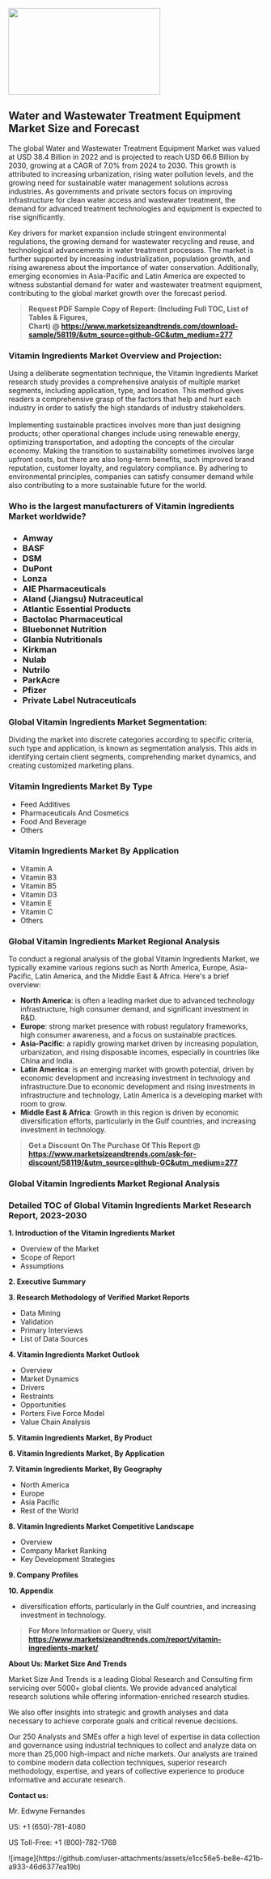 <p><img class="alignnone size-medium wp-image-20088" src="https://ffe5etoiles.com/wp-content/uploads/2024/12/MST1-300x171.png" alt="" width="300" height="171" /></p><h2>Water and Wastewater Treatment Equipment Market Size and Forecast</h2><p>The global Water and Wastewater Treatment Equipment Market was valued at USD 38.4 Billion in 2022 and is projected to reach USD 66.6 Billion by 2030, growing at a CAGR of 7.0% from 2024 to 2030. This growth is attributed to increasing urbanization, rising water pollution levels, and the growing need for sustainable water management solutions across industries. As governments and private sectors focus on improving infrastructure for clean water access and wastewater treatment, the demand for advanced treatment technologies and equipment is expected to rise significantly.</p><p>Key drivers for market expansion include stringent environmental regulations, the growing demand for wastewater recycling and reuse, and technological advancements in water treatment processes. The market is further supported by increasing industrialization, population growth, and rising awareness about the importance of water conservation. Additionally, emerging economies in Asia-Pacific and Latin America are expected to witness substantial demand for water and wastewater treatment equipment, contributing to the global market growth over the forecast period.</p></p><blockquote id="" class=""><strong>Request PDF Sample Copy of Report: (Including Full TOC, List of Tables &amp; Figures, Chart)&nbsp;@&nbsp;<strong><a href="https://www.marketsizeandtrends.com/download-sample/58119/&utm_source=github-GC&utm_medium=277" target="_blank">https://www.marketsizeandtrends.com/download-sample/58119/&utm_source=github-GC&utm_medium=277</a></strong></strong></blockquote><h3 id="" class="">Vitamin Ingredients Market&nbsp;Overview and Projection:</h3><p id="" class="">Using a deliberate segmentation technique, the Vitamin Ingredients Market research study provides a comprehensive analysis of multiple market segments, including application, type, and location. This method gives readers a comprehensive grasp of the factors that help and hurt each industry in order to satisfy the high standards of industry stakeholders. <br /> <br />Implementing sustainable practices involves more than just designing products; other operational changes include using renewable energy, optimizing transportation, and adopting the concepts of the circular economy. Making the transition to sustainability sometimes involves large upfront costs, but there are also long-term benefits, such improved brand reputation, customer loyalty, and regulatory compliance. By adhering to environmental principles, companies can satisfy consumer demand while also contributing to a more sustainable future for the world.</p><h3 id="" class="">Who is the largest manufacturers of&nbsp;Vitamin Ingredients Market worldwide?</h3><h3 class=""><p><ul><li>Amway </li><li> BASF </li><li> DSM </li><li> DuPont </li><li> Lonza </li><li> AIE Pharmaceuticals </li><li> Aland (Jiangsu) Nutraceutical </li><li> Atlantic Essential Products </li><li> Bactolac Pharmaceutical </li><li> Bluebonnet Nutrition </li><li> Glanbia Nutritionals </li><li> Kirkman </li><li> Nulab </li><li> Nutrilo </li><li> ParkAcre </li><li> Pfizer </li><li> Private Label Nutraceuticals</li></ul></p></h3><h3 id="" class="">Global&nbsp;Vitamin Ingredients Market Segmentation:</h3><p id="" class="">Dividing the market into discrete categories according to specific criteria, such type and application, is known as segmentation analysis. This aids in identifying certain client segments, comprehending market dynamics, and creating customized marketing plans.</p><h3 id="" class="">Vitamin Ingredients Market&nbsp;By Type</h3><p><p><ul><li>Feed Additives </li><li> Pharmaceuticals And Cosmetics </li><li> Food And Beverage </li><li> Others</p></li></ul></p></p><h3 id="" class="">Vitamin Ingredients Market&nbsp;By Application</h3><p class=""><p><ul><li>Vitamin A </li><li> Vitamin B3 </li><li> Vitamin B5 </li><li> Vitamin D3 </li><li> Vitamin E </li><li> Vitamin C </li><li> Others</li></ul></p></p><h3 id="" class="">Global Vitamin Ingredients Market Regional Analysis</h3><p id="" class="">To conduct a regional analysis of the global Vitamin Ingredients Market, we typically examine various regions such as North America, Europe, Asia-Pacific, Latin America, and the Middle East &amp; Africa. Here's a brief overview:</p><ul><li><strong>North America</strong>: is often a leading market due to advanced technology infrastructure, high consumer demand, and significant investment in R&amp;D.</li><li><strong>Europe</strong>: strong market presence with robust regulatory frameworks, high consumer awareness, and a focus on sustainable practices.</li><li><strong>Asia-Pacific</strong>: a rapidly growing market driven by increasing population, urbanization, and rising disposable incomes, especially in countries like China and India.</li><li><strong>Latin America</strong>: is an emerging market with growth potential, driven by economic development and increasing investment in technology and infrastructure.Due to economic development and rising investments in infrastructure and technology, Latin America is a developing market with room to grow.</li><li><strong>Middle East &amp; Africa</strong>: Growth in this region is driven by economic diversification efforts, particularly in the Gulf countries, and increasing investment in technology.</li></ul><blockquote id="" class=""><strong>Get a Discount On The Purchase Of This Report @ <strong><a href="https://www.marketsizeandtrends.com/ask-for-discount/58119/&utm_source=github-GC&utm_medium=277" target="_blank">https://www.marketsizeandtrends.com/ask-for-discount/58119/&utm_source=github-GC&utm_medium=277</a></strong></strong></blockquote><h3 id="" class="">Global Vitamin Ingredients Market Regional Analysis</h3><h3 id="" class="">Detailed TOC of Global Vitamin Ingredients Market Research Report, 2023-2030</h3><p id="" class=""><strong>1. Introduction of the Vitamin Ingredients Market</strong></p><ul><li>Overview of the Market</li><li>Scope of Report</li><li>Assumptions</li></ul><p id="" class=""><strong>2. Executive Summary</strong></p><p id="" class=""><strong>3. Research Methodology of Verified Market Reports</strong></p><ul><li>Data Mining</li><li>Validation</li><li>Primary Interviews</li><li>List of Data Sources</li></ul><p id="" class=""><strong>4. Vitamin Ingredients Market Outlook</strong></p><ul><li>Overview</li><li>Market Dynamics</li><li>Drivers</li><li>Restraints</li><li>Opportunities</li><li>Porters Five Force Model</li><li>Value Chain Analysis</li></ul><p id="" class=""><strong>5. Vitamin Ingredients Market, By Product</strong></p><p id="" class=""><strong>6. Vitamin Ingredients Market, By Application</strong></p><p id="" class=""><strong>7. Vitamin Ingredients Market, By Geography</strong></p><ul><li>North America</li><li>Europe</li><li>Asia Pacific</li><li>Rest of the World</li></ul><p id="" class=""><strong>8. Vitamin Ingredients Market Competitive Landscape</strong></p><ul><li>Overview</li><li>Company Market Ranking</li><li>Key Development Strategies</li></ul><p id="" class=""><strong>9. Company Profiles</strong></p><p id="" class=""><strong>10. Appendix</strong></p><ul><li>diversification efforts, particularly in the Gulf countries, and increasing investment in technology.</li></ul><blockquote id="" class=""><strong>For More Information or Query, visit <strong><strong><a href="https://www.marketsizeandtrends.com/report/vitamin-ingredients-market/" target="_blank">https://www.marketsizeandtrends.com/report/vitamin-ingredients-market/</a></strong></strong></strong></blockquote><p id="" class=""><strong>About Us: Market Size And Trends</strong></p><p id="" class="">Market Size And Trends is a leading Global Research and Consulting firm servicing over 5000+ global clients. We provide advanced analytical research solutions while offering information-enriched research studies.</p><p id="" class="">We also offer insights into strategic and growth analyses and data necessary to achieve corporate goals and critical revenue decisions.</p><p id="" class="">Our 250 Analysts and SMEs offer a high level of expertise in data collection and governance using industrial techniques to collect and analyze data on more than 25,000 high-impact and niche markets. Our analysts are trained to combine modern data collection techniques, superior research methodology, expertise, and years of collective experience to produce informative and accurate research.</p><p id="" class=""><strong>Contact us:</strong></p><p id="" class="">Mr. Edwyne Fernandes</p><p id="" class="">US: +1 (650)-781-4080</p><p id="" class="">US Toll-Free: +1 (800)-782-1768</p>
![image](https://github.com/user-attachments/assets/e1cc56e5-be8e-421b-a933-46d6377ea19b)
